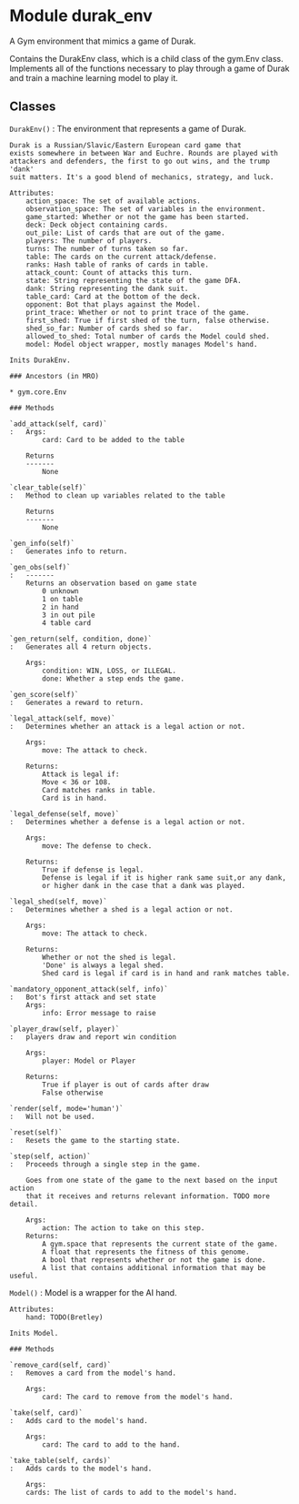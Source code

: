 Module durak_env
================
A Gym environment that mimics a game of Durak.

Contains the DurakEnv class, which is a child class of the gym.Env class.
Implements all of the functions necessary to play through a game of Durak and
train a machine learning model to play it.

Classes
-------

`DurakEnv()`
:   The environment that represents a game of Durak.
    
    Durak is a Russian/Slavic/Eastern European card game that
    exists somewhere in between War and Euchre. Rounds are played with
    attackers and defenders, the first to go out wins, and the trump 'dank'
    suit matters. It's a good blend of mechanics, strategy, and luck.
    
    Attributes:
        action_space: The set of available actions.
        observation_space: The set of variables in the environment.
        game_started: Whether or not the game has been started.
        deck: Deck object containing cards.
        out_pile: List of cards that are out of the game.
        players: The number of players.
        turns: The number of turns taken so far.
        table: The cards on the current attack/defense.
        ranks: Hash table of ranks of cards in table.
        attack_count: Count of attacks this turn.
        state: String representing the state of the game DFA.
        dank: String representing the dank suit.
        table_card: Card at the bottom of the deck.
        opponent: Bot that plays against the Model.
        print_trace: Whether or not to print trace of the game.
        first_shed: True if first shed of the turn, false otherwise.
        shed_so_far: Number of cards shed so far.
        allowed_to_shed: Total number of cards the Model could shed.
        model: Model object wrapper, mostly manages Model's hand.
    
    Inits DurakEnv.

    ### Ancestors (in MRO)

    * gym.core.Env

    ### Methods

    `add_attack(self, card)`
    :   Args:
            card: Card to be added to the table
        
        Returns
        -------
            None

    `clear_table(self)`
    :   Method to clean up variables related to the table
        
        Returns
        -------
            None

    `gen_info(self)`
    :   Generates info to return.

    `gen_obs(self)`
    :   -------
        Returns an observation based on game state
            0 unknown
            1 on table
            2 in hand
            3 in out pile
            4 table card

    `gen_return(self, condition, done)`
    :   Generates all 4 return objects.
        
        Args:
            condition: WIN, LOSS, or ILLEGAL.
            done: Whether a step ends the game.

    `gen_score(self)`
    :   Generates a reward to return.

    `legal_attack(self, move)`
    :   Determines whether an attack is a legal action or not.
        
        Args:
            move: The attack to check.
        
        Returns:
            Attack is legal if:
            Move < 36 or 108.
            Card matches ranks in table.
            Card is in hand.

    `legal_defense(self, move)`
    :   Determines whether a defense is a legal action or not.
        
        Args:
            move: The defense to check.
        
        Returns:
            True if defense is legal.
            Defense is legal if it is higher rank same suit,or any dank,
            or higher dank in the case that a dank was played.

    `legal_shed(self, move)`
    :   Determines whether a shed is a legal action or not.
        
        Args:
            move: The attack to check.
        
        Returns:
            Whether or not the shed is legal.
            'Done' is always a legal shed.
            Shed card is legal if card is in hand and rank matches table.

    `mandatory_opponent_attack(self, info)`
    :   Bot's first attack and set state
        Args:
            info: Error message to raise

    `player_draw(self, player)`
    :   players draw and report win condition
        
        Args:
            player: Model or Player
        
        Returns:
            True if player is out of cards after draw
            False otherwise

    `render(self, mode='human')`
    :   Will not be used.

    `reset(self)`
    :   Resets the game to the starting state.

    `step(self, action)`
    :   Proceeds through a single step in the game.
        
        Goes from one state of the game to the next based on the input action
        that it receives and returns relevant information. TODO more detail.
        
        Args:
            action: The action to take on this step.
        Returns:
            A gym.space that represents the current state of the game.
            A float that represents the fitness of this genome.
            A bool that represents whether or not the game is done.
            A list that contains additional information that may be useful.

`Model()`
:   Model is a wrapper for the AI hand.
    
    Attributes:
        hand: TODO(Bretley)
    
    Inits Model.

    ### Methods

    `remove_card(self, card)`
    :   Removes a card from the model's hand.
        
        Args:
            card: The card to remove from the model's hand.

    `take(self, card)`
    :   Adds card to the model's hand.
        
        Args:
            card: The card to add to the hand.

    `take_table(self, cards)`
    :   Adds cards to the model's hand.
        
        Args:
        cards: The list of cards to add to the model's hand.